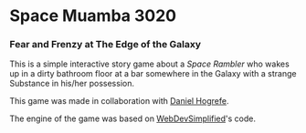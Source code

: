 # Space Muamba 3020

### Fear and Frenzy at The Edge of the Galaxy

This is a simple interactive story game about a _Space Rambler_ who wakes up in a dirty bathroom floor at a bar somewhere in the Galaxy with a strange Substance in his/her possession.

This game was made in collaboration with [Daniel Hogrefe](https://danielhogrefe.tumblr.com/).

The engine of the game was based on [WebDevSimplified](https://github.com/WebDevSimplified)'s code.
